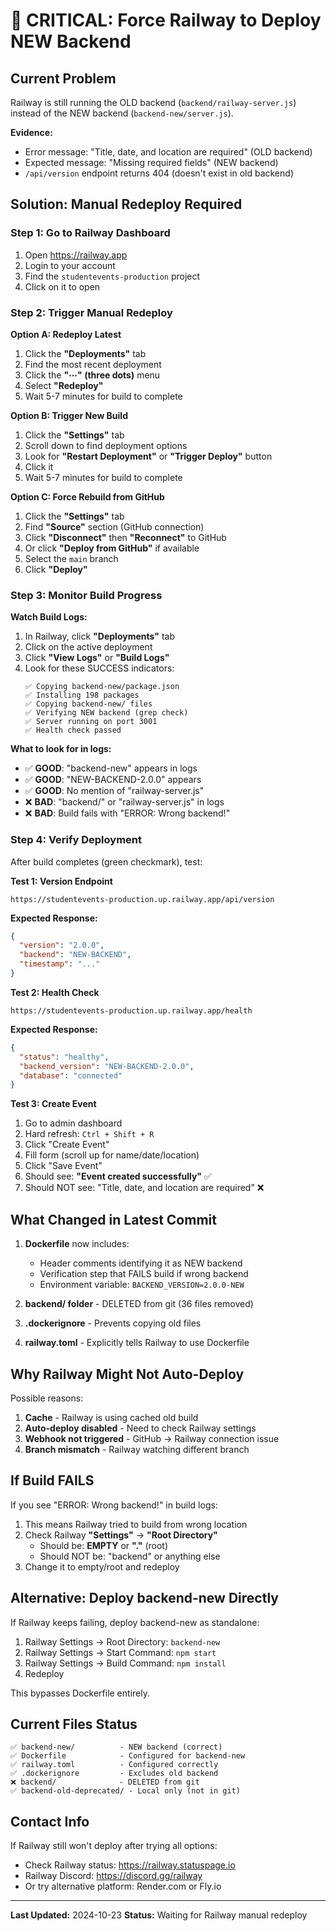# 🚨 CRITICAL: Force Railway to Deploy NEW Backend

## Current Problem
Railway is still running the OLD backend (`backend/railway-server.js`) instead of the NEW backend (`backend-new/server.js`).

**Evidence:**
- Error message: "Title, date, and location are required" (OLD backend)
- Expected message: "Missing required fields" (NEW backend)
- `/api/version` endpoint returns 404 (doesn't exist in old backend)

## Solution: Manual Redeploy Required

### Step 1: Go to Railway Dashboard
1. Open https://railway.app
2. Login to your account
3. Find the `studentevents-production` project
4. Click on it to open

### Step 2: Trigger Manual Redeploy

**Option A: Redeploy Latest**
1. Click the **"Deployments"** tab
2. Find the most recent deployment
3. Click the **"⋯" (three dots)** menu
4. Select **"Redeploy"**
5. Wait 5-7 minutes for build to complete

**Option B: Trigger New Build**
1. Click the **"Settings"** tab
2. Scroll down to find deployment options
3. Look for **"Restart Deployment"** or **"Trigger Deploy"** button
4. Click it
5. Wait 5-7 minutes for build to complete

**Option C: Force Rebuild from GitHub**
1. Click the **"Settings"** tab
2. Find **"Source"** section (GitHub connection)
3. Click **"Disconnect"** then **"Reconnect"** to GitHub
4. Or click **"Deploy from GitHub"** if available
5. Select the `main` branch
6. Click **"Deploy"**

### Step 3: Monitor Build Progress

**Watch Build Logs:**
1. In Railway, click **"Deployments"** tab
2. Click on the active deployment
3. Click **"View Logs"** or **"Build Logs"**
4. Look for these SUCCESS indicators:
   ```
   ✅ Copying backend-new/package.json
   ✅ Installing 198 packages
   ✅ Copying backend-new/ files
   ✅ Verifying NEW backend (grep check)
   ✅ Server running on port 3001
   ✅ Health check passed
   ```

**What to look for in logs:**
- ✅ **GOOD**: "backend-new" appears in logs
- ✅ **GOOD**: "NEW-BACKEND-2.0.0" appears
- ✅ **GOOD**: No mention of "railway-server.js"
- ❌ **BAD**: "backend/" or "railway-server.js" in logs
- ❌ **BAD**: Build fails with "ERROR: Wrong backend!"

### Step 4: Verify Deployment

After build completes (green checkmark), test:

**Test 1: Version Endpoint**
```
https://studentevents-production.up.railway.app/api/version
```
**Expected Response:**
```json
{
  "version": "2.0.0",
  "backend": "NEW-BACKEND",
  "timestamp": "..."
}
```

**Test 2: Health Check**
```
https://studentevents-production.up.railway.app/health
```
**Expected Response:**
```json
{
  "status": "healthy",
  "backend_version": "NEW-BACKEND-2.0.0",
  "database": "connected"
}
```

**Test 3: Create Event**
1. Go to admin dashboard
2. Hard refresh: `Ctrl + Shift + R`
3. Click "Create Event"
4. Fill form (scroll up for name/date/location)
5. Click "Save Event"
6. Should see: **"Event created successfully"** ✅
7. Should NOT see: "Title, date, and location are required" ❌

## What Changed in Latest Commit

1. **Dockerfile** now includes:
   - Header comments identifying it as NEW backend
   - Verification step that FAILS build if wrong backend
   - Environment variable: `BACKEND_VERSION=2.0.0-NEW`

2. **backend/ folder** - DELETED from git (36 files removed)

3. **.dockerignore** - Prevents copying old files

4. **railway.toml** - Explicitly tells Railway to use Dockerfile

## Why Railway Might Not Auto-Deploy

Possible reasons:
1. **Cache** - Railway is using cached old build
2. **Auto-deploy disabled** - Need to check Railway settings
3. **Webhook not triggered** - GitHub → Railway connection issue
4. **Branch mismatch** - Railway watching different branch

## If Build FAILS

If you see "ERROR: Wrong backend!" in build logs:

1. This means Railway tried to build from wrong location
2. Check Railway **"Settings"** → **"Root Directory"**
   - Should be: **EMPTY** or **"."** (root)
   - Should NOT be: "backend" or anything else
3. Change it to empty/root and redeploy

## Alternative: Deploy backend-new Directly

If Railway keeps failing, deploy backend-new as standalone:

1. Railway Settings → Root Directory: `backend-new`
2. Railway Settings → Start Command: `npm start`
3. Railway Settings → Build Command: `npm install`
4. Redeploy

This bypasses Dockerfile entirely.

## Current Files Status

```
✅ backend-new/          - NEW backend (correct)
✅ Dockerfile            - Configured for backend-new
✅ railway.toml          - Configured correctly
✅ .dockerignore         - Excludes old backend
❌ backend/              - DELETED from git
✅ backend-old-deprecated/ - Local only (not in git)
```

## Contact Info

If Railway still won't deploy after trying all options:
- Check Railway status: https://railway.statuspage.io
- Railway Discord: https://discord.gg/railway
- Or try alternative platform: Render.com or Fly.io

---

**Last Updated:** 2024-10-23
**Status:** Waiting for Railway manual redeploy

